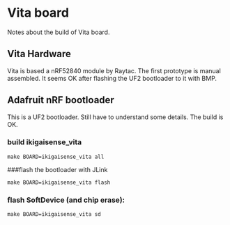 # Vita board

Notes about the build of Vita board.

## Vita Hardware

Vita is based a nRF52840 module by Raytac. The first prototype is manual assembled. It seems OK after flashing the UF2 bootloader to it with BMP.

## Adafruit nRF bootloader

This is a UF2 bootloader. Still have to understand some details. The build is OK.

### build ikigaisense_vita

```
make BOARD=ikigaisense_vita all
```

###flash the bootloader with JLink

```
make BOARD=ikigaisense_vita flash
```

### flash SoftDevice (and chip erase):

```
make BOARD=ikigaisense_vita sd
```

